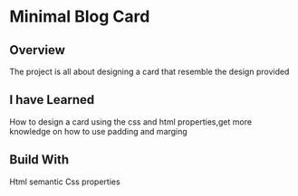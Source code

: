# Minimal Blog Card
## Overview
The project is all about designing a card that resemble the design provided 

## I have Learned
How to design a card using the css and html properties,get more knowledge on how to use padding and marging

## Build With
Html semantic
Css properties